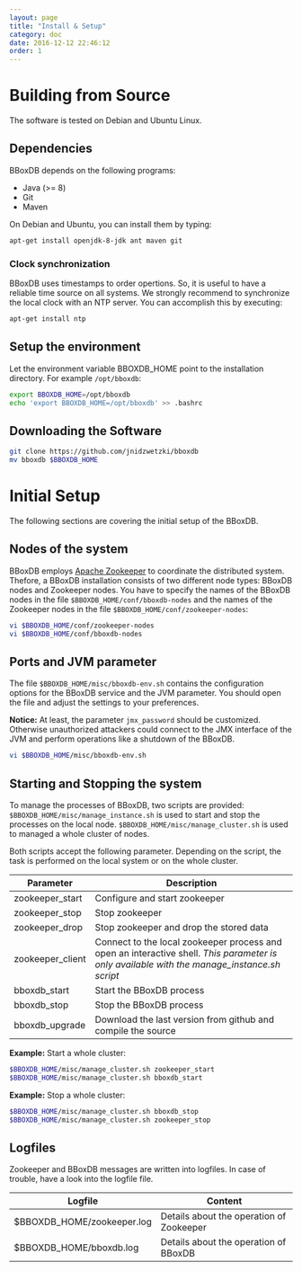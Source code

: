 ```yaml
---
layout: page
title: "Install & Setup"
category: doc
date: 2016-12-12 22:46:12
order: 1
---
```


# Building from Source
The software is tested on Debian and Ubuntu Linux.

## Dependencies 
BBoxDB depends on the following programs:

- Java (>= 8)
- Git
- Maven

On Debian and Ubuntu, you can install them by typing:

```bash
apt-get install openjdk-8-jdk ant maven git
```

### Clock synchronization
BBoxDB uses timestamps to order opertions. So, it is useful to have a reliable time source on all systems. We strongly recommend to synchronize the local clock with an NTP server. You can accomplish this by executing:

```bash
apt-get install ntp
``` 

## Setup the environment
Let the environment variable BBOXDB_HOME point to the installation directory. For example ```/opt/bboxdb```:

```bash
export BBOXDB_HOME=/opt/bboxdb
echo 'export BBOXDB_HOME=/opt/bboxdb' >> .bashrc
```

## Downloading the Software
```bash
git clone https://github.com/jnidzwetzki/bboxdb
mv bboxdb $BBOXDB_HOME
```

# Initial Setup
The following sections are covering the initial setup of the BBoxDB.

## Nodes of the system
BBoxDB employs [Apache Zookeeper](https://zookeeper.apache.org/) to coordinate the distributed system. Thefore, a BBoxDB installation consists of two different node types: BBoxDB nodes and Zookeeper nodes. You have to specify the names of the BBoxDB nodes in the file ```$BBOXDB_HOME/conf/bboxdb-nodes``` and the names of the Zookeeper nodes in the file ```$BBOXDB_HOME/conf/zookeeper-nodes```:

```bash
vi $BBOXDB_HOME/conf/zookeeper-nodes
vi $BBOXDB_HOME/conf/bboxdb-nodes
```

## Ports and JVM parameter
The file `$BBOXDB_HOME/misc/bboxdb-env.sh` contains the configuration options for the BBoxDB service and the JVM parameter. You should open the file and adjust the settings to your preferences. 

__Notice:__ At least, the parameter `jmx_password` should be customized. Otherwise unauthorized attackers could connect to the JMX interface of the JVM and perform operations like a shutdown of the BBoxDB.

```bash
vi $BBOXDB_HOME/misc/bboxdb-env.sh
```

## Starting and Stopping the system
To manage the processes of BBoxDB, two scripts are provided: ```$BBOXDB_HOME/misc/manage_instance.sh``` is used to start and stop the processes on the local node. ```$BBOXDB_HOME/misc/manage_cluster.sh``` is used to managed a whole cluster of nodes.

Both scripts accept the following parameter. Depending on the script, the task is performed on the local system or on the whole cluster.

|    Parameter       |            Description            |
|--------------------|-----------------------------------|
| zookeeper_start    | Configure and start zookeeper     |
| zookeeper_stop     | Stop zookeeper                    |
| zookeeper_drop     | Stop zookeeper and drop the stored data |
| zookeeper_client   | Connect to the local zookeeper process and open an interactive shell. _This parameter is only available with the manage_instance.sh script_ |
| bboxdb_start       | Start the BBoxDB process          | 
| bboxdb_stop        | Stop the BBoxDB process           |
| bboxdb_upgrade     | Download the last version from github and compile the source |

__Example:__ Start a whole cluster:

```bash
$BBOXDB_HOME/misc/manage_cluster.sh zookeeper_start
$BBOXDB_HOME/misc/manage_cluster.sh bboxdb_start
```

__Example:__ Stop a whole cluster:


```bash
$BBOXDB_HOME/misc/manage_cluster.sh bboxdb_stop
$BBOXDB_HOME/misc/manage_cluster.sh zookeeper_stop
```

## Logfiles
Zookeeper and BBoxDB messages are written into logfiles. In case of trouble, have a look into the logfile file.

|    Logfile                  |            Content                |
|-----------------------------|-----------------------------------|
| $BBOXDB_HOME/zookeeper.log  | Details about the operation of Zookeeper     |
| $BBOXDB_HOME/bboxdb.log     | Details about the operation of BBoxDB        |

